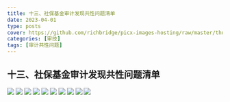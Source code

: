 ```yaml
---
title: 十三、社保基金审计发现共性问题清单
date: 2023-04-01
type: posts
cover: https://github.com/richbridge/picx-images-hosting/raw/master/thumbnail/审技.jpg
categories: [审技]
tags: [审计共性问题]
---
```

## 十三、社保基金审计发现共性问题清单

![](https://github.com/richbridge/picx-images-hosting/raw/master/审技/共性问题清单/社保基金审计发现共性问题清单/社保基金审计发现共性问题清单_1.jpg)
![](https://github.com/richbridge/picx-images-hosting/raw/master/审技/共性问题清单/社保基金审计发现共性问题清单/社保基金审计发现共性问题清单_2.jpg)
![](https://github.com/richbridge/picx-images-hosting/raw/master/审技/共性问题清单/社保基金审计发现共性问题清单/社保基金审计发现共性问题清单_3.jpg)
![](https://github.com/richbridge/picx-images-hosting/raw/master/审技/共性问题清单/社保基金审计发现共性问题清单/社保基金审计发现共性问题清单_4.jpg)
![](https://github.com/richbridge/picx-images-hosting/raw/master/审技/共性问题清单/社保基金审计发现共性问题清单/社保基金审计发现共性问题清单_5.jpg)
![](https://github.com/richbridge/picx-images-hosting/raw/master/审技/共性问题清单/社保基金审计发现共性问题清单/社保基金审计发现共性问题清单_6.jpg)
![](https://github.com/richbridge/picx-images-hosting/raw/master/审技/共性问题清单/社保基金审计发现共性问题清单/社保基金审计发现共性问题清单_7.jpg)
![](https://github.com/richbridge/picx-images-hosting/raw/master/审技/共性问题清单/社保基金审计发现共性问题清单/社保基金审计发现共性问题清单_8.jpg)
![](https://github.com/richbridge/picx-images-hosting/raw/master/审技/共性问题清单/社保基金审计发现共性问题清单/社保基金审计发现共性问题清单_9.jpg)
![](https://github.com/richbridge/picx-images-hosting/raw/master/审技/共性问题清单/社保基金审计发现共性问题清单/社保基金审计发现共性问题清单_10.jpg)
